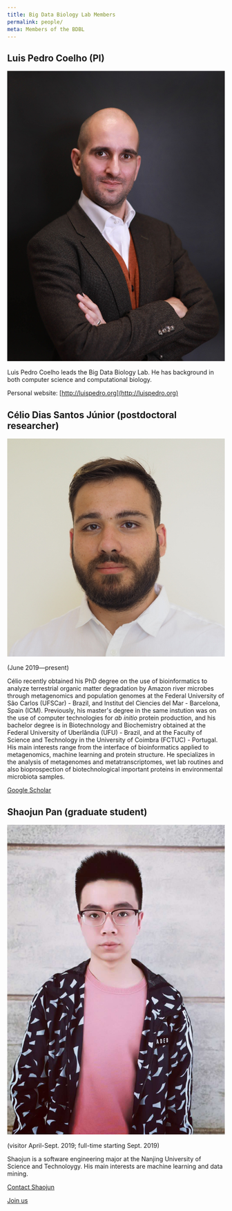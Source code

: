 ```yaml
---
title: Big Data Biology Lab Members
permalink: people/
meta: Members of the BDBL
---
```


## Luis Pedro Coelho (PI)

![Luis Pedro Coelho](/images/people/LuisPedroCoelho.jpeg)

Luis Pedro Coelho leads the Big Data Biology Lab. He has background in both
computer science and computational biology.

Personal website: [http://luispedro.org](http://luispedro.org)

## Célio Dias Santos Júnior (postdoctoral researcher)

![Célio Dias Santos Júnior](/images/people/CelioDiasSantosJunior.jpg)

(June 2019—present)

Célio recently obtained his PhD degree on the use of bioinformatics to analyze
terrestrial organic matter degradation by Amazon river microbes through
metagenomics and population genomes at the Federal University of São Carlos
(UFSCar) - Brazil, and Institut del Ciencies del Mar - Barcelona, Spain (ICM).
Previously, his master's degree in the same instution was on the use of
computer technologies for _ab initio_ protein production, and his bachelor
degree is in Biotechnology and Biochemistry obtained at the Federal University
of Uberlândia (UFU) - Brazil, and at the Faculty of Science and Technology in
the University of Coimbra (FCTUC) - Portugal. His main interests range from the
interface of bioinformatics applied to metagenomics, machine learning and
protein structure. He specializes in the analysis of metagenomes and
metatranscriptomes, wet lab routines and also bioprospection of
biotechnological important proteins in environmental microbiota samples.

[Google Scholar](https://scholar.google.com/citations?user=_Ulxl1gAAAAJ&hl=en)

## Shaojun Pan (graduate student)

![Shaojun Pan](/images/people/ShaojunPan.jpg)

(visitor April-Sept. 2019; full-time starting Sept. 2019)

Shaojun is a software engineering major at the Nanjing University of Science
and Technoloygy. His main interests are machine learning and data mining.

[Contact Shaojun](mailto:shaojun1997777@gmail.com)


[Join us](/positions/)
